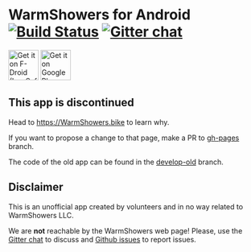 # WarmShowers for Android [![Build Status](https://travis-ci.org/warmshowers/wsandroid.svg?branch=master)](https://travis-ci.org/warmshowers/wsandroid) [![Gitter chat](https://badges.gitter.im/warmshowers-wsandroid/Lobby.png)](https://gitter.im/warmshowers-wsandroid/Lobby)

[<img src="https://fdroid.gitlab.io/artwork/badge/get-it-on.png"
     alt="Get it on F-Droid (IzzySoft's repo)"
     height="60">](https://apt.izzysoft.de/fdroid/index/apk/fi.bitrite.android.ws)
[<img src="https://play.google.com/intl/en_us/badges/images/generic/en-play-badge.png"
     alt="Get it on Google Play"
     height="60">](https://play.google.com/store/apps/details?id=fi.bitrite.android.ws)

## This app is discontinued
Head to https://WarmShowers.bike to learn why.

If you want to propose a change to that page, make a PR to [gh-pages](https://github.com/warmshowers/wsandroid/tree/gh-pages) branch.

The code of the old app can be found in the [develop-old](https://github.com/warmshowers/wsandroid/tree/develop-old) branch.

## Disclaimer
This is an unofficial app created by volunteers and in no way related to
WarmShowers LLC.

We are **not** reachable by the WarmShowers web page!
Please, use the [Gitter chat](https://gitter.im/warmshowers-wsandroid/Lobby) to
discuss and [Github issues](https://github.com/warmshowers/wsandroid/issues) to
report issues. 
